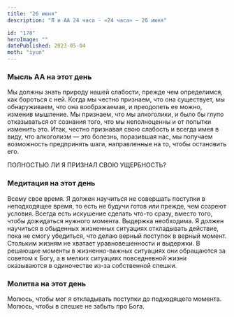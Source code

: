```yaml
---
title: "26 июня"
description: "Я и АА 24 часа - «24 часа» — 26 июня"

id: "178"
heroImage: ""
datePublished: 2023-05-04
moth: "iyun"
---
```


### Мысль АА на этот день

Мы должны знать природу нашей слабости, прежде чем определимся, как бороться с
ней. Когда мы честно признаем, что она существует, мы обнаруживаем, что она
воображаемая, и преодолеть ее можно, изменив мышление. Мы признаем, что мы
алкоголики, и было бы глупо отказываться от сознания того, что мы неполноценны
и от попытки изменить это. Итак, честно признавая свою слабость и всегда имея
в виду, что алкоголизм — это болезнь, поразившая нас, мы получаем возможность
предпринять шаги, направленные на то, чтобы остановить его.

ПОЛНОСТЬЮ ЛИ Я ПРИЗНАЛ СВОЮ УЩЕРБНОСТЬ?

### Медитация на этот день

Всему свое время. Я должен научиться не совершать поступки в неподходящее
время, то есть не будучи готов или прежде, чем созреют условия. Всегда есть
искушение сделать что-то сразу, вместо того, чтобы дожидаться нужного момента.
Выдержка необходима. Я должен научиться в обыденных жизненных ситуациях
откладывать действие, пока не смогу убедиться, что делаю верный поступок в
верный момент. Стольким жизням не хватает уравновешенности и выдержки. В
решающие моменты в жизненно-важных ситуациях они обращаются за советом к Богу,
а в мелких ситуациях повседневной жизни оказываются в одиночестве из-за
собственной спешки.

### Молитва на этот день

Молюсь, чтобы мог я откладывать поступки до подходящего момента. Молюсь, чтобы
в спешке не забыть про Бога.
